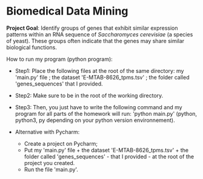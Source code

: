 # Biomedical Data Mining
**Project Goal**: Identify groups of genes that exhibit similar expression patterns within an RNA sequence of *Saccharomyces cerevisiae* (a species of yeast). These groups often indicate that the genes may share similar biological functions.


How to run my program (python program): 

- Step1: Place the following files at the root of the same directory: my 'main.py' file ; the dataset 'E-MTAB-8626_tpms.tsv' ; the folder called 'genes_sequences' that I provided. 

- Step2: Make sure to be in the root of the working directory. 

- Step3: Then, you just have to write the following command and my program for all parts of the homework will run: 'python main.py' (python, python3, py depending on your python version environnement). 

- Alternative with Pycharm:
	- Create a project on Pycharm; 
	- Put my 'main.py' file + the dataset 'E-MTAB-8626_tpms.tsv' + the folder called 'genes_sequences' - that I provided - at the root 	of the project you created. 
	- Run the file 'main.py'. 
